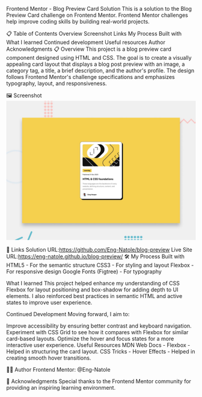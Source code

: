 Frontend Mentor - Blog Preview Card Solution
This is a solution to the Blog Preview Card challenge on Frontend Mentor. Frontend Mentor challenges help improve coding skills by building real-world projects.

📋 Table of Contents
Overview
Screenshot
Links
My Process
Built with
What I learned
Continued development
Useful resources
Author
Acknowledgments
📋 Overview
This project is a blog preview card component designed using HTML and CSS. The goal is to create a visually appealing card layout that displays a blog post preview with an image, a category tag, a title, a brief description, and the author's profile. The design follows Frontend Mentor's challenge specifications and emphasizes typography, layout, and responsiveness.

🖼️ Screenshot
![blog -preview-card](./assets/images/screenshot.jpg)

🔗 Links
Solution URL:https://github.com/Eng-Natole/blog-preview
Live Site URL:https://eng-natole.github.io/blog-preview/
🛠️ My Process
Built with
HTML5 - For the semantic structure
CSS3 - For styling and layout
Flexbox - For responsive design
Google Fonts (Figtree) - For typography

What I learned
This project helped enhance my understanding of CSS Flexbox for layout positioning and box-shadow for adding depth to UI elements. I also reinforced best practices in semantic HTML and active states to improve user experience.

Continued Development
Moving forward, I aim to:

Improve accessibility by ensuring better contrast and keyboard navigation.
Experiment with CSS Grid to see how it compares with Flexbox for similar card-based layouts.
Optimize the hover and focus states for a more interactive user experience.
Useful Resources
MDN Web Docs - Flexbox - Helped in structuring the card layout.
CSS Tricks - Hover Effects - Helped in creating smooth hover transitions.

👨‍💻 Author
Frontend Mentor: @Eng-Natole

🙌 Acknowledgments
Special thanks to the Frontend Mentor community for providing an inspiring learning environment.
